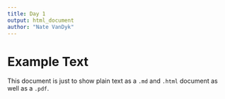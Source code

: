 ```yaml
---
title: Day 1
output: html_document
author: "Nate VanDyk"
---
```


# Example Text

This document is just to show plain text as a `.md` and `.html` document as well as a `.pdf`.

